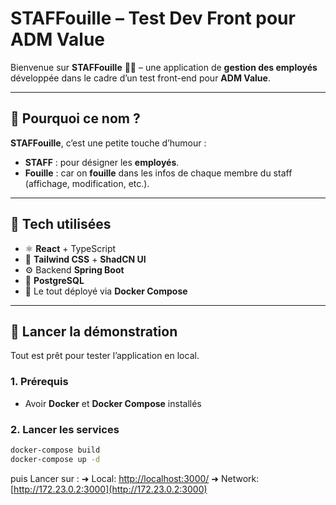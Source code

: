 # STAFFouille – Test Dev Front pour ADM Value

Bienvenue sur **STAFFouille** 🕵️‍♂️ – une application de **gestion des employés** développée dans le cadre d’un test front-end pour **ADM Value**.

---

## 🌟 Pourquoi ce nom ?

**STAFFouille**, c’est une petite touche d’humour :

- **STAFF** : pour désigner les **employés**.
- **Fouille** : car on **fouille** dans les infos de chaque membre du staff (affichage, modification, etc.).

---

## 🧰 Tech utilisées

- ⚛️ **React** + TypeScript
- 🎨 **Tailwind CSS** + **ShadCN UI**
- ⚙️ Backend **Spring Boot**
- 🐘 **PostgreSQL**
- 🐳 Le tout déployé via **Docker Compose**

---

## 🚀 Lancer la démonstration

Tout est prêt pour tester l’application en local.

### 1. Prérequis

- Avoir **Docker** et **Docker Compose** installés

### 2. Lancer les services

```bash
docker-compose build
docker-compose up -d
```

puis Lancer sur  : 
  ➜  Local:   [http://localhost:3000/](http://localhost:3000/)
  ➜  Network: [http://172.23.0.2:3000](http://172.23.0.2:3000)

